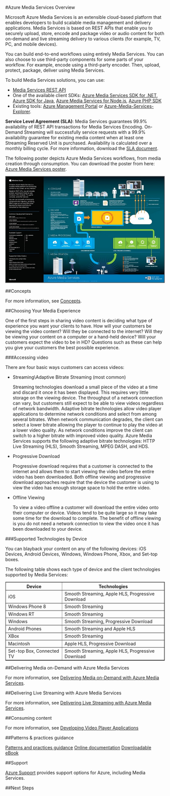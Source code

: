 <properties 
	pageTitle="Azure Media Services Overview" 
	description="This topic gives an overview of Azure Media Services" 
	services="media-services" 
	documentationCenter="" 
	authors="Juliako" 
	manager="dwrede" 
	editor=""/>

<tags 
	ms.service="media-services" 
	ms.workload="media" 
	ms.tgt_pltfrm="na" 
	ms.devlang="na" 
	ms.topic="article" 
	ms.date="02/26/2015" 
	ms.author="juliako"/>

#Azure Media Services Overview

Microsoft Azure Media Services is an extensible cloud-based platform that enables developers to build scalable media management and delivery applications. Media Services is based on REST APIs that enable you to securely upload, store, encode and package video or audio content for both on-demand and live streaming delivery to various clients (for example, TV, PC, and mobile devices).

You can build end-to-end workflows using entirely Media Services. You can also choose to use third-party components for some parts of your workflow. For example, encode using a third-party encoder. Then, upload, protect, package, deliver using Media Services.

To build Media Services solutions, you can use:

- [Media Services REST API](https://msdn.microsoft.com/library/azure/hh973617.aspx)
- One of the available client SDKs: [Azure Media Services SDK for .NET](https://github.com/Azure/azure-sdk-for-media-services), [Azure SDK for Java](https://github.com/Azure/azure-sdk-for-java), [Azure Media Services for Node.js](https://github.com/fritzy/node-azure-media), [Azure PHP SDK](https://github.com/Azure/azure-sdk-for-php)
- Existing tools: [Azure Management Portal](http://manage.windowsazure.com/) or [Azure-Media-Services-Explorer](https://github.com/Azure/Azure-Media-Services-Explorer).

**Service Level Agreement (SLA)**: Media Services guarantees 99.9% availability of REST API transactions for Media Services Encoding. On-Demand Streaming will successfully service requests with a 99.9% availability guarantee for existing media content when at least one Streaming Reserved Unit is purchased. Availability is calculated over a monthly billing cycle. For more information, download the [SLA document](https://www.microsoft.com/download/details.aspx?id=39302).

The following poster depicts Azure Media Services workflows, from media creation through consumption. You can download the poster from here: [Azure Media Services poster](http://www.microsoft.com/download/details.aspx?id=38195).

![Overview][overview]

##Concepts

For more information, see [Concepts](media-services-concepts.md).

##Choosing Your Media Experience

One of the first steps in sharing video content is deciding what type of experience you want your clients to have. How will your customers be viewing the video content? Will they be connected to the internet? Will they be viewing your content on a computer or a hand-held device? Will your customers expect the video to be in HD? Questions such as these can help you give your customers the best possible experience.

###Accessing video
 
There are four basic ways customers can access videos:

- Streaming\Adaptive Bitrate Streaming (most common)

	Streaming technologies download a small piece of the video at a time and discard it once it has been displayed. This requires very little storage on the viewing device. The throughput of a network connection can vary, but customers still expect to be able to view videos regardless of network bandwidth. Adaptive bitrate technologies allow video player applications to determine network conditions and select from among several bitrates. When network communication degrades, the client can select a lower bitrate allowing the player to continue to play the video at a lower video quality. As network conditions improve the client can switch to a higher bitrate with improved video quality. Azure Media Services supports the following adaptive bitrate technologies: HTTP Live Streaming (HLS), Smooth Streaming, MPEG DASH, and HDS.

- Progressive Download
	
	Progressive download requires that a customer is connected to the internet and allows them to start viewing the video before the entire video has been downloaded. Both offline viewing and progressive download approaches require that the device the customer is using to view the video has enough storage space to hold the entire video.


- Offline Viewing 
	
	To view a video offline a customer will download the entire video onto their computer or device. Videos tend to be quite large so it may take some time for the download to complete. The benefit of offline viewing is you do not need a network connection to view the video once it has been downloaded to your device. 

###Supported Technologies by Device


You can blayback your content on any of the following devices: iOS Devices, Android Devices, Windows, Windows Phone, Xbox, and Set-top boxes.

The following table shows each type of device and the client technologies supported by  Media Services:
 
<table border="1">
<tr><th>Device</th><th>Technologies</th></tr>
<tr><td>iOS</td><td>Smooth Streaming, Apple HLS, Progressive Download</td></tr>
<tr><td>Windows Phone 8</td><td>Smooth Streaming</td></tr>
<tr><td>Windows RT</td><td>Smooth Streaming</td></tr>
<tr><td>Windows</td><td>Smooth Streaming, Progressive Download</td></tr>
<tr><td>Android Phones</td><td>Smooth Streaming and Apple HLS</td></tr>
<tr><td>XBox</td><td>Smooth Streaming</td></tr>
<tr><td>Macintosh</td><td>Apple HLS, Progressive Download</td></tr>
<tr><td>Set-top Box, Connected TV</td><td>Smooth Streaming, Apple HLS, Progressive Download</td></tr>
</table>


##Delivering Media on-Demand with Azure Media Services

For more information, see [Delivering Media on-Demand with Azure Media Services](media-services-video-on-demand-workflow.md).

##Delivering Live Streaming with Azure Media Services

For more information, see [Delivering Live Streaming with Azure Media Services](media-services-live-streaming-workflow.md).

##Consuming content

For more information, see [Developing Video Player Applications](media-services-develop-video-players.md)

##Patterns & practices guidance

[Patterns and practices guidance](https://wamsg.codeplex.com/)
[Online documentation](https://msdn.microsoft.com/library/dn735912.aspx)
[Downloadable eBook](https://www.microsoft.com/download/details.aspx?id=42629)

##Support

[Azure Support](http://azure.microsoft.com/support/options/) provides support options for Azure, including Media Services.

##Next Steps



<!-- Images -->
[overview]: ./media/media-services-overview/media-services-overview.png

